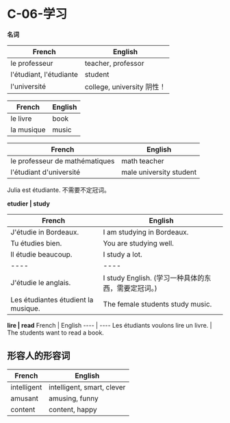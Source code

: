 # C-06-学习

**名词**

French | English
---- | ----
le professeur | teacher, professor
l'étudiant, l'étudiante | student
l'université | college, university 阴性！

French | English
---- | ----
le livre | book
la musique | music

French | English
---- | ----
le professeur de mathématiques | math teacher
l'étudiant d'université | male university student
Julia est étudiante. 不需要不定冠词。

**etudier | study**

French | English
---- | ----
J'étudie in Bordeaux. | I am studying in Bordeaux.
Tu étudies bien. | You are studying well.
Il étudie beaucoup. | I study a lot.
---- | ----
J'étudie le anglais. | I study English. (学习一种具体的东西，需要定冠词。)
Les étudiantes étudient la musique. | The female students study music.

**lire | read**
French | English
---- | ----
Les étudiants voulons lire un livre. | The students want to read a book.

## 形容人的形容词

French | English
---- | ----
intelligent | intelligent, smart, clever
amusant | amusing, funny
content | content, happy